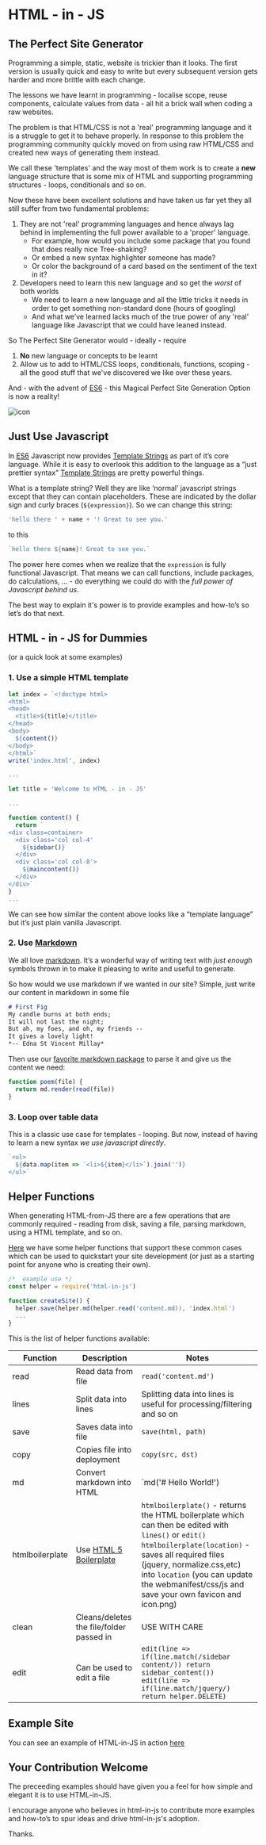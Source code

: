 # HTML - in - JS

## The Perfect Site Generator

Programming a simple, static, website is trickier than it looks. The first version is usually quick and easy to write but every subsequent version gets harder and more brittle with each change.

The lessons we have learnt in programming - localise scope, reuse components, calculate values from data - all hit a brick wall when coding a raw websites.

The problem is that HTML/CSS is not a 'real' programming language and it is a struggle to get it to behave properly. In response to this problem the programming community quickly moved on from using raw HTML/CSS and created new ways of generating them instead.

We call these 'templates' and the way most of them  work is to create a **new** language structure that is some mix of HTML and supporting programming structures - loops, conditionals and so on.

Now these have been excellent solutions and have taken us far yet they all still suffer from two fundamental problems:
1. They are not 'real' programming languages and hence always lag behind in implementing the full power available to a 'proper' language.
    * For example, how would you include some package that you found that does really nice Tree-shaking?
    * Or embed a new syntax highlighter someone has made?
    * Or color the background of a card based on the sentiment of the text in it?
2. Developers need to learn this new language and so get the *worst* of both worlds
    - We need to learn a new language and all the little tricks it needs in order to get something non-standard done (hours of googling)
    - And what we’ve learned lacks much of the true power of any 'real' language like Javascript that we could have leaned instead.

So The Perfect Site Generator would - ideally - require
1. **No** new language or concepts to be learnt
2. Allow us to add to HTML/CSS loops, conditionals, functions, scoping - all the good stuff that we've discovered we like over these years.

And - with the advent of [ES6](https://www.ecma-international.org/ecma-262/6.0/index.html#sec-arrow-function-definitions) - this Magical Perfect Site Generation Option is now a reality!

![icon](./html-in-js.png)

## Just Use Javascript

In [ES6](https://www.ecma-international.org/ecma-262/6.0/index.html#sec-arrow-function-definitions) Javascript now provides [Template Strings](https://developer.mozilla.org/en-US/docs/Web/JavaScript/Reference/Template_literals) as part of it’s core language. While it is easy to overlook this addition to the language as a “just prettier syntax” [Template Strings](https://developer.mozilla.org/en-US/docs/Web/JavaScript/Reference/Template_literals) are pretty powerful things.

What is a template string? Well they are like ‘normal’ javascript strings except that they can contain placeholders. These are indicated by the dollar sign and curly braces (`${expression}`). So we can change this string:

```js
'hello there ' + name + '! Great to see you.'
```

to this

```js
`hello there ${name}! Great to see you.`
```

The power here comes when we realize that the `expression` is fully functional Javascript. That means we can call functions, include packages, do calculations, … - do everything we could do with the *full power of Javascript behind us*.

The best way to explain it's power is to provide examples and how-to’s so let’s do that next.

## HTML - in - JS for Dummies
(or a quick look at some examples)

### 1. Use a simple HTML template

```js
let index = `<!doctype html>
<html>
<head>
  <title>${title}</title>
</head>
<body>
  ${content()}
</body>
</html>`
write('index.html', index)

...

let title = 'Welcome to HTML - in - JS'

...

function content() {
  return `
<div class=container>
  <div class='col col-4'
    ${sidebar()}
  </div>
  <div class='col col-8'>
    ${maincontent()}
  </div>
</div>`
}
...
```

We can see how similar the content above looks like a “template language” but it’s just plain vanilla Javascript.

### 2. Use [Markdown](https://daringfireball.net/projects/markdown/syntax)

We all love [markdown](https://daringfireball.net/projects/markdown/syntax). It’s a wonderful way of writing text with _just enough_ symbols thrown in to make it pleasing to write and useful to generate.

So how would we use markdown if we wanted in our site? Simple, just write our content in markdown in some file

```md
# First Fig
My candle burns at both ends;
It will not last the night;
But ah, my foes, and oh, my friends --
It gives a lovely light!
*-- Edna St Vincent Millay*
```

Then use our [favorite markdown package](https://www.npmjs.com/package/markdown-it) to parse it and give us the content we need:

```js
function poem(file) {
  return md.render(read(file))
}
```

### 3. Loop over table data

This is a classic use case for templates - looping. But now, instead of having to learn a new syntax _we use javascript directly_.

```js
`<ul>
  ${data.map(item => `<li>${item}</li>`).join('')}
</ul>`
```

## Helper Functions
When generating HTML-from-JS there are a few operations that are commonly required - reading from disk, saving a file, parsing markdown, using a HTML template, and so on.

[Here](./index.js) we have some helper functions that support these common cases which can be used to quickstart your site development (or just as a starting point for anyone who is creating their own).

```js
/*  example use */
const helper = require('html-in-js')

function createSite() {
  helper.save(helper.md(helper.read('content.md)), 'index.html')
  ...
}
```

This is the list of helper functions available:

<table>
<thead>
<tr>
<th>Function</th>
<th>Description</th>
<th>Notes</th>
</tr>
</thead>
<tbody>
<tr>
<td>read</td>
<td>Read data from file</td>
<td><code>read('content.md')</code></td>
</tr>
<tr>
<td>lines</td>
<td>Split data into lines</td>
<td>Splitting data into lines is useful for processing/filtering and so on</td>
</tr>
<tr>
<td>save</td>
<td>Saves data into file</td>
<td><code>save(html, path)</code></td>
</tr>
<tr>
<td>copy</td>
<td>Copies file into deployment</td>
<td><code>copy(src, dst)</code></td>
</tr>
<tr>
<td>md</td>
<td>Convert markdown into HTML</td>
<td>`md('# Hello World!')</td>
</tr>
<tr>
<td>htmlboilerplate</td>
<td>Use <a href="https://html5boilerplate.com" rel="nofollow">HTML 5 Boilerplate</a></td>
<td><code>htmlboilerplate()</code> - returns the HTML boilerplate which can then be edited with <code>lines()</code> or <code>edit()</code> <br> <code>htmlboilerplate(location)</code> - saves all required files (jquery, normalize.css,etc) into <code>location</code> (you can update the webmanifest/css/js and save your own favicon and icon.png)</td>
</tr>
<tr>
<td>clean</td>
<td>Cleans/deletes the file/folder passed in</td>
<td>USE WITH CARE</td>
</tr>
<tr>
<td>edit</td>
<td>Can be used to edit a file</td>
<td><code>edit(line =&gt; if(line.match(/sidebar content/)) return sidebar_content())</code> <br> <code>edit(line =&gt; if(line.match/jquery/) return helper.DELETE)</code></td>
</tr>
</tbody>
</table>

## Example Site

You can see an example of HTML-in-JS in action [here](./example-site/index.html)

## Your Contribution Welcome

The preceeding examples should have given you a feel for how simple and elegant it is to use HTML-in-JS.

I encourage anyone who believes in html-in-js to contribute more examples and how-to’s to spur ideas and drive html-in-js's adoption.

Thanks.

